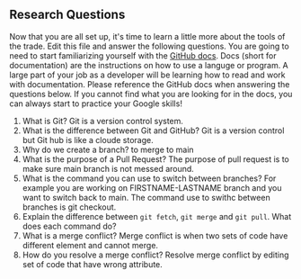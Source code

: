 ## Research Questions 

Now that you are all set up, it's time to learn a little more about the tools of the trade. Edit this file and answer the following questions. You are going to need to start familiarizing yourself with the [GitHub docs](https://docs.github.com/en). Docs (short for documentation) are the instructions on how to use a languge or program. A large part of your job as a developer will be learning how to read and work with documentation. Please reference the GitHub docs when answering the questions below. If you cannot find what you are looking for in the docs, you can always start to practice your Google skills!

1. What is Git? Git is a version control system.
2. What is the difference between Git and GitHub? Git is a version control but Git hub is like a cloude storage.
3. Why do we create a branch? to merge to main
4. What is the purpose of a Pull Request? The purpose of pull request is to make sure main branch is not messed around. 
5. What is the command you can use to switch between branches? For example you are working on FIRSTNAME-LASTNAME branch and you want to switch back to main. The command use to swithc between branches is git checkout.
6. Explain the difference between `git fetch`, `git merge` and `git pull`. What does each command do?
7. What is a merge conflict? Merge conflict is when two sets of code have different element and cannot merge. 
8. How do you resolve a merge conflict?  Resolve merge conflict by editing set of code that have wrong attribute. 
